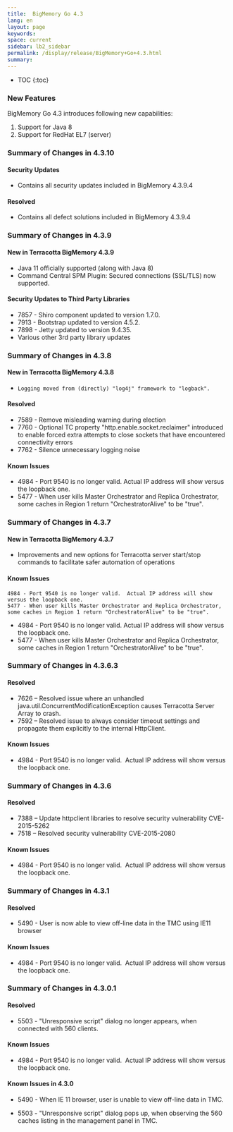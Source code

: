 ```yaml
---
title:  BigMemory Go 4.3  
lang: en
layout: page
keywords:
space: current
sidebar: lb2_sidebar
permalink: /display/release/BigMemory+Go+4.3.html
summary:
---
```




* TOC
{:toc}


### **New Features**

BigMemory Go 4.3 introduces following new capabilities:

1.  Support for Java 8
2.  Support for RedHat EL7 (server)

### Summary of Changes in 4.3.10
####    Security Updates

* Contains all security updates included in BigMemory 4.3.9.4

#### Resolved

* Contains all defect solutions included in BigMemory 4.3.9.4


### Summary of Changes in 4.3.9
####       New in Terracotta BigMemory 4.3.9

*    Java 11 officially supported (along with Java 8)
*    Command Central SPM Plugin:  Secured connections (SSL/TLS) now supported.

####     Security Updates to Third Party Libraries

*    7857 - Shiro component updated to version 1.7.0.
*    7913 - Bootstrap updated to version 4.5.2.
*    7898 - Jetty updated to version 9.4.35.
*    Various other 3rd party library updates

### Summary of Changes in 4.3.8
####   New in Terracotta BigMemory 4.3.8

*     Logging moved from (directly) "log4j" framework to "logback".

#### Resolved
* 7589 - Remove misleading warning during election
* 7760 - Optional TC property "http.enable.socket.reclaimer" introduced to enable forced extra attempts to close sockets that have encountered connectivity errors
* 7762 - Silence unnecessary logging noise

#### Known Issues

*    4984 - Port 9540 is no longer valid.  Actual IP address will show versus the loopback one.
*    5477 - When user kills Master Orchestrator and Replica Orchestrator, some caches in Region 1 return "OrchestratorAlive" to be "true".


### Summary of Changes in 4.3.7
####  New in Terracotta BigMemory 4.3.7

*  Improvements and new options for Terracotta server start/stop commands to facilitate safer automation of operations

#### Known Issues

    4984 - Port 9540 is no longer valid.  Actual IP address will show versus the loopback one.
    5477 - When user kills Master Orchestrator and Replica Orchestrator, some caches in Region 1 return "OrchestratorAlive" to be "true".

*   4984 - Port 9540 is no longer valid.  Actual IP address will show versus the loopback one.
*   5477 - When user kills Master Orchestrator and Replica Orchestrator, some caches in Region 1 return "OrchestratorAlive" to be "true".

### Summary of Changes in 4.3.6.3

#### Resolved

*   7626 – Resolved issue where an unhandled java.util.ConcurrentModificationException causes Terracotta Server Array to crash.
*   7592 – Resolved issue to always consider timeout settings and propagate them explicitly to the internal HttpClient.

#### Known Issues

*   4984 - Port 9540 is no longer valid.  Actual IP address will show versus the loopback one.

### Summary of Changes in 4.3.6

#### Resolved

*   7388 – Update httpclient libraries to resolve security vulnerability CVE-2015-5262
*   7518 – Resolved security vulnerability CVE-2015-2080

#### Known Issues

*   4984 - Port 9540 is no longer valid.  Actual IP address will show versus the loopback one.

### Summary of Changes in 4.3.1

#### Resolved

*   5490 - User is now able to view off-line data in the TMC using IE11 browser

#### Known Issues

*   4984 - Port 9540 is no longer valid.  Actual IP address will show versus the loopback one.  


### Summary of Changes in 4.3.0.1

#### Resolved

*   5503 - "Unresponsive script" dialog no longer appears, when connected with 560 clients.


#### Known Issues

*   4984 - Port 9540 is no longer valid.  Actual IP address will show versus the loopback one.

#### Known Issues in 4.3.0

*   5490 - When IE 11 browser, user is unable to view off-line data in TMC.

*   5503 - "Unresponsive script" dialog pops up, when observing the 560 caches listing in the management panel in TMC.
